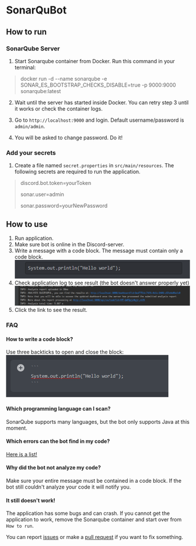 # SonarQuBot

## How to run

### SonarQube Server

1. Start Sonarqube container from Docker. Run this command in your terminal:

> docker run -d --name sonarqube -e SONAR_ES_BOOTSTRAP_CHECKS_DISABLE=true -p 9000:9000 sonarqube:latest

2. Wait until the server has started inside Docker. You can retry step 3 until it works or check the container logs.

3. Go to `http://localhost:9000` and login. Default username/password is `admin/admin`.

4. You will be asked to change password. Do it!

### Add your secrets

1. Create a file named `secret.properties` in `src/main/resources`. The following secrets are required to run the
   application.

> discord.bot.token=yourToken
>
> sonar.user=admin
>
> sonar.password=yourNewPassword

## How to use

1. Run application.
2. Make sure bot is online in the Discord-server.
3. Write a message with a code block. The message must contain only a code block.
   ![img_1.png](images/example_message.png)
4. Check application log to see result (the bot doesn't answer properly yet)
   ![img.png](images/result_in_log.png)
5. Click the link to see the result.

### FAQ

#### How to write a code block?

Use three backticks to open and close the block:
![img.png](images/backticks.png)

#### Which programming language can I scan?

SonarQube supports many languages, but the bot only supports Java at this moment.

#### Which errors can the bot find in my code?

[Here is a list!](https://rules.sonarsource.com/java/type/Code%20Smell/)

#### Why did the bot not analyze my code?

Make sure your entire message must be contained in a code block.
If the bot still couldn't analyze your code it will notify you.

#### It still doesn't work!

The application has some bugs and can crash. If you cannot get the application to work, remove the Sonarqube container
and start over from `How to run`.

You can report [issues](https://github.com/DoNotWorr/sonarqube-discord-bot/issues) or make
a [pull request](https://github.com/DoNotWorr/sonarqube-discord-bot/pulls) if you want to fix something. 
